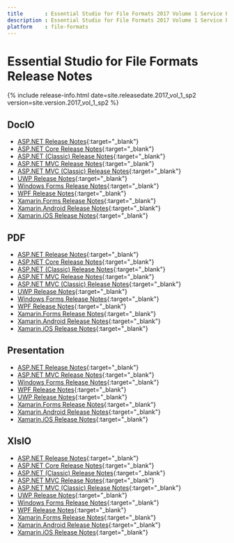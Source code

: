 ```yaml
---
title		: Essential Studio for File Formats 2017 Volume 1 Service Pack 2 Release Notes
description	: Essential Studio for File Formats 2017 Volume 1 Service Pack 2 Release Notes
platform	: file-formats
---
```


# Essential Studio for File Formats Release Notes

{% include release-info.html date=site.releasedate.2017_vol_1_sp2 version=site.version.2017_vol_1_sp2 %} 

## DocIO

* [ASP.NET Release Notes](/aspnet/release-notes/v15.1.0.41#docio){:target="_blank"}
* [ASP.NET Core Release Notes](/aspnet-core/release-notes/v15.1.0.41#docio){:target="_blank"}
* [ASP.NET (Classic) Release Notes](/aspnet-classic/release-notes/v15.1.0.41#docio){:target="_blank"}
* [ASP.NET MVC Release Notes](/aspnetmvc/release-notes/v15.1.0.41#docio){:target="_blank"}
* [ASP.NET MVC (Classic) Release Notes](/aspnetmvc-classic/release-notes/v15.1.0.41#docio){:target="_blank"}
* [UWP Release Notes](/uwp/release-notes/v15.1.0.41#docio){:target="_blank"}
* [Windows Forms Release Notes](/windowsforms/release-notes/v15.1.0.41#docio){:target="_blank"}
* [WPF Release Notes](/wpf/release-notes/v15.1.0.41#docio){:target="_blank"}
* [Xamarin.Forms Release Notes](/xamarin/release-notes/v15.1.0.41#docio){:target="_blank"}
* [Xamarin.Android Release Notes](/xamarin-android/release-notes/v15.1.0.41#docio){:target="_blank"}
* [Xamarin.iOS Release Notes](/xamarin-ios/release-notes/v15.1.0.41#docio){:target="_blank"}

## PDF

* [ASP.NET Release Notes](/aspnet/release-notes/v15.1.0.41#pdf){:target="_blank"}
* [ASP.NET Core Release Notes](/aspnet-core/release-notes/v15.1.0.41#pdf){:target="_blank"}
* [ASP.NET (Classic) Release Notes](/aspnet-classic/release-notes/v15.1.0.41#pdf){:target="_blank"}
* [ASP.NET MVC Release Notes](/aspnetmvc/release-notes/v15.1.0.41#pdf){:target="_blank"}
* [ASP.NET MVC (Classic) Release Notes](/aspnetmvc-classic/release-notes/v15.1.0.41#pdf){:target="_blank"}
* [UWP Release Notes](/uwp/release-notes/v15.1.0.41#pdf){:target="_blank"}
* [Windows Forms Release Notes](/windowsforms/release-notes/v15.1.0.41#pdf){:target="_blank"}
* [WPF Release Notes](/wpf/release-notes/v15.1.0.41#pdf){:target="_blank"}
* [Xamarin.Forms Release Notes](/xamarin/release-notes/v15.1.0.41#pdf){:target="_blank"}
* [Xamarin.Android Release Notes](/xamarin-android/release-notes/v15.1.0.41#pdf){:target="_blank"}
* [Xamarin.iOS Release Notes](/xamarin-ios/release-notes/v15.1.0.41#pdf){:target="_blank"}

## Presentation

* [ASP.NET Release Notes](/aspnet/release-notes/v15.1.0.41#presentation){:target="_blank"}
* [ASP.NET MVC Release Notes](/aspnetmvc/release-notes/v15.1.0.41#presentation){:target="_blank"}
* [Windows Forms Release Notes](/windowsforms/release-notes/v15.1.0.41#presentation){:target="_blank"}
* [WPF Release Notes](/wpf/release-notes/v15.1.0.41#presentation){:target="_blank"}
* [UWP Release Notes](/uwp/release-notes/v15.1.0.41#presentation){:target="_blank"}
* [Xamarin.Forms Release Notes](/xamarin/release-notes/v15.1.0.41#presentation){:target="_blank"}
* [Xamarin.Android Release Notes](/xamarin-android/release-notes/v15.1.0.41#presentation){:target="_blank"}
* [Xamarin.iOS Release Notes](/xamarin-ios/release-notes/v15.1.0.41#presentation){:target="_blank"}

## XlsIO

* [ASP.NET Release Notes](/aspnet/release-notes/v15.1.0.41#xlsio){:target="_blank"}
* [ASP.NET Core Release Notes](/aspnet-core/release-notes/v15.1.0.41#xlsio){:target="_blank"}
* [ASP.NET (Classic) Release Notes](/aspnet-classic/release-notes/v15.1.0.41#xlsio){:target="_blank"}
* [ASP.NET MVC Release Notes](/aspnetmvc/release-notes/v15.1.0.41#xlsio){:target="_blank"}
* [ASP.NET MVC (Classic) Release Notes](/aspnetmvc-classic/release-notes/v15.1.0.41#xlsio){:target="_blank"}
* [UWP Release Notes](/uwp/release-notes/v15.1.0.41#xlsio){:target="_blank"}
* [Windows Forms Release Notes](/windowsforms/release-notes/v15.1.0.41#xlsio){:target="_blank"}
* [WPF Release Notes](/wpf/release-notes/v15.1.0.41#xlsio){:target="_blank"}
* [Xamarin.Forms Release Notes](/xamarin/release-notes/v15.1.0.41#xlsio){:target="_blank"}
* [Xamarin.Android Release Notes](/xamarin-android/release-notes/v15.1.0.41#xlsio){:target="_blank"}
* [Xamarin.iOS Release Notes](/xamarin-ios/release-notes/v15.1.0.41#xlsio){:target="_blank"}